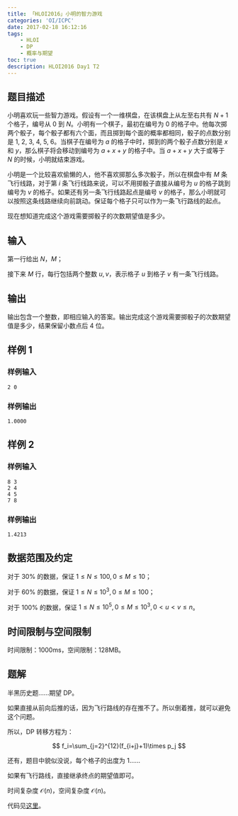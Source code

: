 ```yaml
---
title: 「HLOI2016」小明的智力游戏
categories: 'OI/ICPC'
date: 2017-02-18 16:12:16
tags:
	- HLOI
	- DP
	- 概率与期望
toc: true
description: HLOI2016 Day1 T2
---
```


## 题目描述
小明喜欢玩一些智力游戏。假设有一个一维棋盘，在该棋盘上从左至右共有 $N+1$ 个格子，编号从 $0$ 到 $N$。小明有一个棋子，最初在编号为 $0$ 的格子中。他每次掷两个骰子，每个骰子都有六个面，而且掷到每个面的概率都相同，骰子的点数分别是 $1 ,\ 2 ,\ 3 ,\ 4 ,\ 5 ,\ 6$。当棋子在编号为 $a$ 的格子中时，掷到的两个骰子点数分别是 $x$ 和 $y$，那么棋子将会移动到编号为 $a+x+y$ 的格子中。当 $a+x+y$ 大于或等于 $N$ 的时候，小明就结束游戏。

小明是一个比较喜欢偷懒的人，他不喜欢掷那么多次骰子，所以在棋盘中有 $M$ 条飞行线路，对于第 $i$ 条飞行线路来说，可以不用掷骰子直接从编号为 $u$ 的格子跳到编号为 $v$ 的格子。如果还有另一条飞行线路起点是编号 $v$ 的格子，那么小明就可以按照这条线路继续向前跳动。保证每个格子只可以作为一条飞行路线的起点。

现在想知道完成这个游戏需要掷骰子的次数期望值是多少。

## 输入
第一行给出 $N$，$M$；

接下来 $M$ 行，每行包括两个整数 $u,v$，表示格子 $u$ 到格子 $v$ 有一条飞行线路。

## 输出
输出包含一个整数，即相应输入的答案。输出完成这个游戏需要掷骰子的次数期望值是多少，结果保留小数点后 $4$ 位。

## 样例 1
### 样例输入
```
2 0
```
### 样例输出
```
1.0000
```

## 样例 2
### 样例输入
```
8 3
2 4
4 5
7 8
```
### 样例输出
```
1.4213
```

## 数据范围及约定
对于 $30\%$ 的数据，保证 $1\le N\le 100,0\le M\le 10$；

对于 $60\%$ 的数据，保证 $1\le N\le 10^3,0\le M\le 100$；

对于 $100\%$ 的数据，保证 $1\le N\le 10^5,0\le M\le 10^3,0\lt u\lt v\le n$。

## 时间限制与空间限制
时间限制：$1000\text{ms}$，空间限制：$128\text{MB}$。

## 题解
半黑历史题……期望 DP。

如果直接从前向后推的话，因为飞行路线的存在推不了。所以倒着推，就可以避免这个问题。

所以，DP 转移方程为：

$$
f_i=\sum_{j=2}^{12}(f_{i+j}+1)\times p_j
$$

还有，题目中貌似没说，每个格子的出度为 $1$……

如果有飞行路线，直接继承终点的期望值即可。

时间复杂度 $\mathcal{O}(n)$，空间复杂度 $\mathcal{O}(n)$。

代码见[这里](https://github.com/HeRaNO/OI-ICPC-Codes/blob/master/HSAHRBNUOJ/P38xx/P3872.cpp)。
